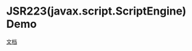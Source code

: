 # JSR223(javax.script.ScriptEngine) Demo

[文档][REF]

[REF]: https://en.wikipedia.org/wiki/List_of_JVM_languages:"维基百科关于JVM上的动态语言"